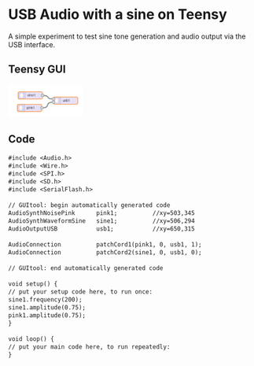# USB Audio with a sine on Teensy

A simple experiment to test sine tone generation and audio output via the USB interface.

## Teensy GUI

<img src="../img/teensy_gui_sine_noise_usb.png" alt="Teensy GUI: Sine and noise generator" width="30%"/>

## Code

    #include <Audio.h>
    #include <Wire.h>
    #include <SPI.h>
    #include <SD.h>
    #include <SerialFlash.h>

    // GUItool: begin automatically generated code
    AudioSynthNoisePink      pink1;          //xy=503,345
    AudioSynthWaveformSine   sine1;          //xy=506,294
    AudioOutputUSB           usb1;           //xy=650,315

    AudioConnection          patchCord1(pink1, 0, usb1, 1);
    AudioConnection          patchCord2(sine1, 0, usb1, 0);

    // GUItool: end automatically generated code

    void setup() {
    // put your setup code here, to run once:
    sine1.frequency(200);
    sine1.amplitude(0.75);
    pink1.amplitude(0.75);
    }

    void loop() {
    // put your main code here, to run repeatedly:
    }

